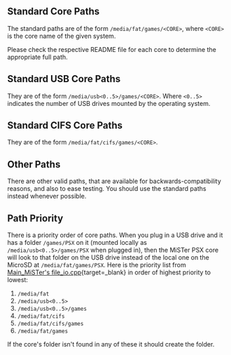 ## Standard Core Paths

The standard paths are of the form `/media/fat/games/<CORE>`, where `<CORE>` is the core name of the given system. 

Please check the respective README file for each core to determine the appropriate full path.

## Standard USB Core Paths

They are of the form `/media/usb<0..5>/games/<CORE>`. Where `<0..5>` indicates the number of USB drives mounted by the operating system.

## Standard CIFS Core Paths

They are of the form `/media/fat/cifs/games/<CORE>`.

## Other Paths

There are other valid paths, that are available for backwards-compatibility reasons, and also to ease testing. You should use the standard paths instead whenever possible.

## Path Priority

There is a priority order of core paths. When you plug in a USB drive and it has a folder `/games/PSX` on it (mounted locally as `/media/usb<0..5>/games/PSX` when plugged in), then the MiSTer PSX core will look to that folder on the USB drive instead of the local one on the MicroSD at `/media/fat/games/PSX`. Here is the priority list from [Main_MiSTer's file_io.cpp](https://github.com/MiSTer-devel/Main_MiSTer/blob/master/file_io.cpp#L922){target=_blank} in order of highest priority to lowest:

1. `/media/fat`
2. `/media/usb<0..5>`
3. `/media/usb<0..5>/games`
4. `/media/fat/cifs`
5. `/media/fat/cifs/games`
6. `/media/fat/games`

If the core's folder isn't found in any of these it should create the folder.
